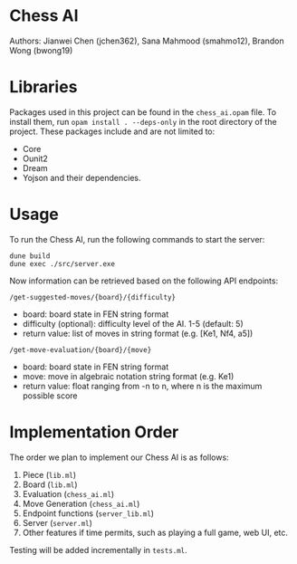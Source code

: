 # Chess AI
Authors: Jianwei Chen (jchen362), Sana Mahmood (smahmo12), Brandon Wong (bwong19)

# Libraries
Packages used in this project can be found in the `chess_ai.opam` file. To install them, run `opam install . --deps-only` in the root directory of the project. These packages include and are not limited to:
* Core
* Ounit2
* Dream
* Yojson
and their dependencies.

# Usage
To run the Chess AI, run the following commands to start the server:

```
dune build
dune exec ./src/server.exe
```

Now information can be retrieved based on the following API endpoints:

`/get-suggested-moves/{board}/{difficulty}`
* board: board state in FEN string format
* difficulty (optional): difficulty level of the AI. 1-5 (default: 5)
* return value: list of moves in string format (e.g. [Ke1, Nf4, a5])

`/get-move-evaluation/{board}/{move}`
* board: board state in FEN string format
* move: move in algebraic notation string format (e.g. Ke1)
* return value: float ranging from -n to n, where n is the maximum possible score

# Implementation Order
The order we plan to implement our Chess AI is as follows:
1. Piece (`lib.ml`)
2. Board (`lib.ml`)
3. Evaluation (`chess_ai.ml`)
4. Move Generation (`chess_ai.ml`)
5. Endpoint functions (`server_lib.ml`)
6. Server (`server.ml`)
7. Other features if time permits, such as playing a full game, web UI, etc.

Testing will be added incrementally in `tests.ml`.